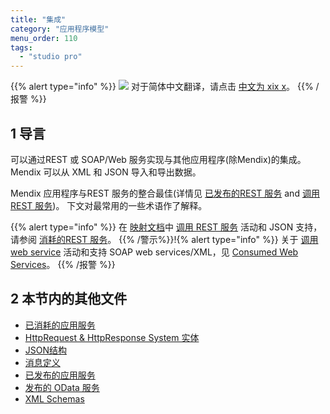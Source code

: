 ```yaml
---
title: "集成"
category: "应用程序模型"
menu_order: 110
tags:
  - "studio pro"
---
```


{{% alert type="info" %}}
<img src="attachments/chinese-translation/china.png" style="display: inline-block; margin: 0" /> 对于简体中文翻译，请点击 [中文为 xix x](https://cdn.mendix.tencent-cloud.com/documentation/refguide8/integration.pdf)。
{{% /报警 %}}

## 1 导言

可以通过REST 或 SOAP/Web 服务实现与其他应用程序(除Mendix)的集成。 Mendix 可以从 XML 和 JSON 导入和导出数据。

Mendix 应用程序与REST 服务的整合最佳(详情见 [已发布的REST 服务](published-rest-services) and [调用 REST 服务](call-rest-action))。 下文对最常用的一些术语作了解释。

{{% alert type="info" %}}
在 [映射文档](mapping-documents)中 [调用 REST 服务](call-rest-action) 活动和 JSON 支持，请参阅 [消耗的REST 服务](consumed-rest-services)。
{{% /警示%}}!{% alert type="info" %}}
关于 [调用 web service](call-web-service-action) 活动和支持 SOAP web services/XML，见 [Consumed Web Services](consumed-web-services)。
{{% /报警 %}}

## 2 本节内的其他文件

* [已消耗的应用服务](已消耗的应用服务)
* [HttpRequest & HttpResponse System 实体](http-request-and-response-entities)
* [JSON结构](json-structures)
* [消息定义](message-definitions)
* [已发布的应用服务](已发布的应用服务)
* [发布的 OData 服务](published-odata-services)
* [XML Schemas](xml-schemas)
